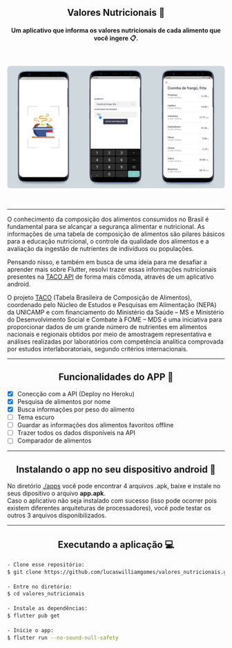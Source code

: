 <h2 align="center">Valores Nutricionais 🍛</h2>
<h4 align="center">Um aplicativo que informa os valores nutricionais de cada alimento que você ingere 📋.</h4>
<br>

<p float="left" align="center">
    <img style="border-radius: 7px" alt="splash page" title="splash page" src=".github/assets/screens.jpg"/>
</p> <br>

---

<p>
   O conhecimento da composição dos alimentos consumidos no Brasil é fundamental para se alcançar a segurança alimentar e nutricional. As informações de uma tabela de composição de alimentos são pilares básicos para a educação nutricional, o controle da qualidade dos alimentos e a avaliação da ingestão de nutrientes de indivíduos ou populações.  
</p>
<p>
    Pensando nisso, e também em busca de uma ideia para me desafiar a aprender mais sobre Flutter, resolvi trazer essas informações nutricionais presentes na <a href="https://github.com/raulfdm/taco-api">TACO API</a> de forma mais cômoda, através de um aplicativo android.
</p>
<p> 
    O projeto <a href="https://www.nepa.unicamp.br/publicacoes/projeto-taco">TACO</a> (Tabela Brasileira de Composição de Alimentos), coordenado pelo Núcleo de Estudos e Pesquisas em Alimentação (NEPA) da UNICAMP e com financiamento do Ministério da Saúde – MS e Ministério do Desenvolvimento Social e Combate à FOME – MDS é uma iniciativa para proporcionar dados de um grande número de nutrientes em alimentos nacionais e regionais obtidos por meio de amostragem representativa e análises realizadas por laboratórios com competência analítica comprovada por estudos interlaboratoriais, segundo critérios internacionais. 
</p>

---

<h2 align="center">Funcionalidades do APP 📲</h2>


- [x] Conecção com a API (Deploy no Heroku)
- [x] Pesquisa de alimentos por nome
- [x] Busca informações por peso do alimento
- [ ] Tema escuro
- [ ] Guardar as informações dos alimentos favoritos offline
- [ ] Trazer todos os dados disponíveis na API
- [ ] Comparador de alimentos 

---

<h2 align="center">Instalando o app no seu dispositivo android 📱</h2>
<p> 
    No diretório <a href="https://github.com/lucaswilliamgomes/valores_nutricionais/tree/main/apps">./apps</a> você pode encontrar 4 arquivos .apk, baixe e instale no seus dipositivo o arquivo <strong>app.apk</strong>.<br>Caso o aplicativo não seja instalado com sucesso (isso pode ocorrer pois existem diferentes arquiteturas de processadores), você pode testar os outros 3 arquivos disponibilizados.
</p>

--- 

<h2 align="center">Executando a aplicação 💻</h2>

   ```Bash
   - Clone esse repositório:
   $ git clone https://github.com/lucaswilliamgomes/valores_nutricionais.git

   - Entre no diretório:
   $ cd valores_nutricionais

   - Instale as dependências:
   $ flutter pub get

   - Inicie o app: 
   $ flutter run --no-sound-null-safety
   ```
   


